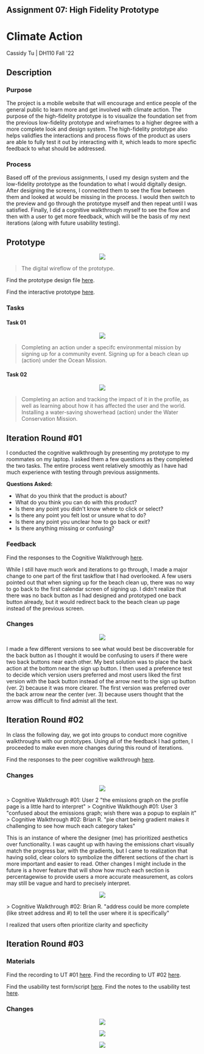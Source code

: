 ## Assignment 07: High Fidelity Prototype

# Climate Action

Cassidy Tu | DH110 Fall '22

## Description
### Purpose
The project is a mobile website that will encourage and entice people of the general public to learn more and get involved with climate action. The purpose of the high-fidelity prototype is to visualize the foundation set from the previous low-fidelity prototype and wireframes to a higher degree with a more complete look and design system. The high-fidelity prototype also helps validfies the interactions and process flows of the product as users are able to fully test it out by interacting with it, which leads to more specfic feedback to what should be addressed.

### Process
Based off of the previous assignments, I used my design system and the low-fidelity prototype as the foundation to what I would digitally design. After designing the screens, I connected them to see the flow between them and looked at would be missing in the process. I would then switch to the preview and go through the prototype myself and then repeat until I was satisfied. Finally, I did a cognitive walkthrough myself to see the flow and then with a user to get more feedback, which will be the basis of my next iterations (along with future usability testing).

## Prototype

<p align="center">
  <img src="../images/digitalwireframe.png">
</p>

> The digital wireflow of the prototype.

Find the prototype design file [here](https://www.figma.com/file/fb7HeYASgMqib0UkTgDNFs/dh-110?node-id=213%3A1746&t=vYVwrQR2OXWcNYpd-0).

Find the interactive prototype [here](https://www.figma.com/proto/fb7HeYASgMqib0UkTgDNFs/dh-110?node-id=213%3A1746&scaling=contain&page-id=44%3A8&starting-point-node-id=213%3A1746).

### Tasks
#### Task 01
<p align="center">
  <img src="../images/taskflow01.png">
</p>

> Completing an action under a specifc environmental mission by signing up for a community event. Signing up for a beach clean up (action) under the Ocean Mission.

#### Task 02
<p align="center">
  <img src="../images/taskflow02.png">
</p>

> Completing an action and tracking the impact of it in the profile, as well as learning about how it has affected the user and the world. Installing a water-saving showerhead (action) under the Water Conservation Mission.

## Iteration Round #01
I conducted the cognitive walkthrough by presenting my prototype to my roommates on my laptop. I asked them a few questions as they completed the two tasks. The entire process went relatively smoothly as I have had much experience with testing through previous assignments.

**Questions Asked:**
* What do you think that the product is about?
* What do you think you can do with this product?
* Is there any point you didn't know where to click or select?
* Is there any point you felt lost or unsure what to do?
* Is there any point you unclear how to go back or exit?
* Is there anything missing or confusing?

### Feedback

Find the responses to the Cognitive Walkthrough [here](https://docs.google.com/spreadsheets/d/1GytFM2XniAej5LXCZgfkUcgJoBTHtHErusAZV6Mytxc/edit?usp=sharing).

While I still have much work and iterations to go through, I made a major change to one part of the first taskflow that I had overlooked. A few users pointed out that when signing up for the beach clean up, there was no way to go back to the first calendar screen of signing up. I didn't realize that there was no back button as I had designed and prototyped one back button already, but it would redirect back to the beach clean up page instead of the previous screen.

### Changes
<p align="center">
  <img src="../images/signupiterations.png">
</p>

I made a few different versions to see what would best be discoverable for the back button as I thought it would be confusing to users if there were two back buttons near each other. My best solution was to place the back action at the bottom near the sign up button. I then used a preference test to decide which version users preferred and most users liked the first version with the back button instead of the arrow next to the sign up button (ver. 2) because it was more clearer. The first version was preferred over the back arrow near the center (ver. 3) because users thought that the arrow was difficult to find admist all the text.

## Iteration Round #02
In class the following day, we got into groups to conduct more cognitive walkthroughs with our prototypes. Using all of the feedback I had gotten, I proceeded to make even more changes during this round of iterations.

Find the responses to the peer cognitive walkthrough [here](https://docs.google.com/document/d/1FXwarKWXMCelA5ImH5dxA7X7Dr3UAEkl2gMW6dviGAY/edit).

### Changes
<p align="center">
  <img src="../images/newemission.png">
</p>
> Cognitive Walkthrough #01: User 2 "the emissions graph on the profile page is a little hard to interpret"
> Cognitive Walkthough #01: User 3 "confused about the emissions graph; wish there was a popup to explain it" 
> Cognitive Walkthrough #02: Brian R. "pie chart being gradient makes it challenging to see how much each category takes"

This is an instance of where the designer (me) has prioritized aesthetics over functionality. I was caught up with having the emissions chart visually match the progress bar, with the gradients, but I came to realization that having solid, clear colors to symbolize the different sections of the chart is more important and easier to read. Other changes I might include in the future is a hover feature that will show how much each section is percentagewise to provide users a more accurate measurement, as colors may still be vague and hard to precisely interpret.

<p align="center">
  <img src="../images/newsignup.png">
</p>
> Cognitive Walkthrough #02: Brian R. "address could be more complete (like street address and #) to tell the  user where it is specifically"

I realized that users often prioritize clarity and specficity

## Iteration Round #03

### Materials
Find the recording to UT #01 [here](https://ucla.zoom.us/rec/play/5O8Uxu6wJB0sB_5Oy1pRbC1l9U8HTDyslPh_mTtrHzm_lvTUdeh-62CVjpyDRl20nJ_d7iKZS4X3ZpAd.YQiPXrbraueMcdc_).
Find the recording to UT #02 [here](https://ucla.zoom.us/rec/play/Wxp3LqwZsoDSmJ-ECis9I6-64rW7QZP2tvUoF-f6PtSsLqM7lh_8BS8ADQJ7yckbHopVipTr7NivgUTI.fWGQGKNK1GUT1hb_).

Find the usability test form/script [here](https://forms.gle/1RDkKNS37F8hU2rQ7).
Find the notes to the usability test [here](https://docs.google.com/spreadsheets/d/1YNfRxj5cn4G32DuYWgEZANZhU3U8hJq5gQAgA8Oh5aw/edit?resourcekey=undefined#gid=762250700).

### Changes
<p align="center">
  <img src="../images/newback.png">
</p>

<p align="center">
  <img src="../images/newheader.png">
</p>

<p align="center">
  <img src="../images/newimpact.png">
</p>

